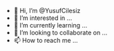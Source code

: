 - 👋 Hi, I’m @YusufCilesiz
- 👀 I’m interested in ...
- 🌱 I’m currently learning ...
- 💞️ I’m looking to collaborate on ...
- 📫 How to reach me ...

<!---
YusufCilesiz/YusufCilesiz is a ✨ special ✨ repository because its `README.md` (this file) appears on your GitHub profile.
You can click the Preview link to take a look at your changes.
--->
